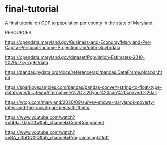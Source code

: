 # final-tutorial
A final tutorial on GDP to population per county in the state of Maryland.

RESOURCES

https://opendata.maryland.gov/Business-and-Economy/Maryland-Per-Capita-Personal-Income-Projections-in/p5hr-8uyb/data

https://opendata.maryland.gov/dataset/Population-Estimates-2010-2020/r7ky-rq9s/data

https://pandas.pydata.org/docs/reference/api/pandas.DataFrame.plot.bar.html

https://sparkbyexamples.com/pandas/pandas-convert-string-to-float-type-dataframe/#:~:text=Alternatively%2C%20you%20can%20convert%20all

https://wtop.com/maryland/2020/09/survey-shows-marylands-poverty-rates-and-the-racial-gap-beneath-them/

https://www.youtube.com/watch?v=f49JT0ZuG3w&ab_channel=CodeComponent

https://www.youtube.com/watch?v=BA_c3bGQXlQ&ab_channel=ProgrammingLiftoff